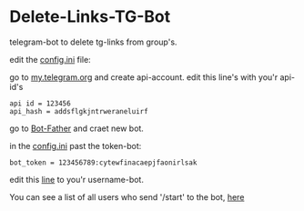 # Delete-Links-TG-Bot
telegram-bot to delete tg-links from group's.

edit the [config.ini](https://github.com/M100achuz2/Delete-Links-TG-Bot/blob/main/bot/config_bot/config.ini) file:

go to [my.telegram.org](https://my.telegram.org) and create api-account.
edit this line's with you'r api-id's
```
api id = 123456
api_hash = addsflgkjntrweraneluirf
```
go to [Bot-Father](https://t.me/BotFather) and craet new bot.

in the [config.ini](https://github.com/M100achuz2/Delete-Links-TG-Bot/blob/main/bot/config_bot/config.ini) past the token-bot:
```
bot_token = 123456789:cytewfinacaepjfaonirlsak
```

edit this [line](https://github.com/M100achuz2/Delete-Links-TG-Bot/blob/8c37f680177ed71caa2b7c63b0edaf263ddb4281/bot/private.py#L9) to you'r username-bot.

You can see a list of all users who send '/start' to the bot, [here](https://github.com/M100achuz2/Delete-Links-TG-Bot/blob/main/bot/json_bot/users.json)
